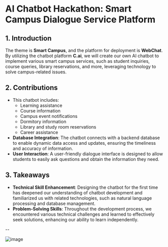 # AI Chatbot Hackathon: Smart Campus Dialogue Service Platform

## 1. Introduction
The theme is **Smart Campus**, and the platform for deployment is **WebChat**. By utilizing the chatbot platform **C.ai**, we will create our own AI chatbot to implement various smart campus services, such as student inquiries, course queries, library reservations, and more, leveraging technology to solve campus-related issues.

## 2. Contributions
- This chatbot includes:
  - Learning assistance
  - Course information
  - Campus event notifications
  - Dormitory information
  - Library and study room reservations
  - Career assistance
- **Database Integration**: The chatbot connects with a backend database to enable dynamic data access and updates, ensuring the timeliness and accuracy of information.
- **User Interaction**: A user-friendly dialogue interface is designed to allow students to easily ask questions and obtain the information they need.

## 3. Takeaways
- **Technical Skill Enhancement**: Designing the chatbot for the first time has deepened our understanding of chatbot development and familiarized us with related technologies, such as natural language processing and database management.
- **Problem-Solving Skills**: Throughout the development process, we encountered various technical challenges and learned to effectively seek solutions, enhancing our ability to learn independently.

--

![image](https://github.com/user-attachments/assets/645895bc-798e-4e42-9cab-9db5a010fde2)
